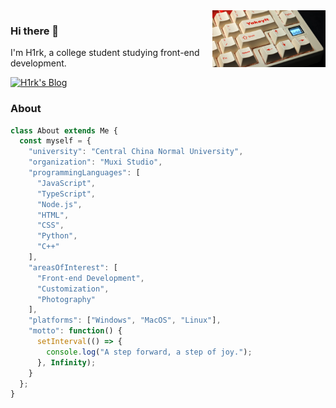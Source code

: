 <img width="36%" align="right" src="https://github.com/hiiiroko/hiiiroko/blob/main/assets/Yakeylt.jpeg?raw=true" />

### Hi there 🥳
I'm H1rk, a college student studying front-end development.

[![H1rk's Blog](https://img.shields.io/badge/Blog-%23333.svg?logo=blogger&logoColor=white)](https://hiiiroko.github.io/)

### About
```javascript
class About extends Me {
  const myself = {
    "university": "Central China Normal University",
    "organization": "Muxi Studio",
    "programmingLanguages": [
      "JavaScript", 
      "TypeScript", 
      "Node.js", 
      "HTML", 
      "CSS", 
      "Python", 
      "C++"
    ],
    "areasOfInterest": [
      "Front-end Development", 
      "Customization",  
      "Photography"
    ],
    "platforms": ["Windows", "MacOS", "Linux"],
    "motto": function() {
      setInterval(() => {
        console.log("A step forward, a step of joy.");
      }, Infinity);
    }
  };
}
```
